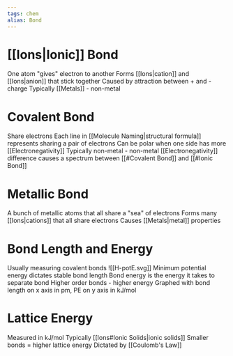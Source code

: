 ```yaml
---
tags: chem
alias: Bond
---
```

# [[Ions|Ionic]] Bond
One atom "gives" electron to another
Forms [[Ions|cation]] and [[Ions|anion]] that stick together
Caused by attraction between + and - charge
Typically [[Metals]] - non-metal
# Covalent Bond
Share electrons
Each line in [[Molecule Naming|structural formula]] represents sharing a pair of electrons
Can be polar when one side has more [[Electronegativity]]
Typically non-metal - non-metal
[[Electronegativity]] difference causes a spectrum between [[#Covalent Bond]] and [[#Ionic Bond]]
# Metallic Bond
A bunch of metallic atoms that all share a "sea" of electrons
Forms many [[Ions|cations]] that all share electrons
Causes [[Metals|metal]] properties
# Bond Length and Energy
Usually measuring covalent bonds
![[H-potE.svg]]
Minimum potential energy dictates stable bond length
Bond energy is the energy it takes to separate bond
Higher order bonds - higher energy
Graphed with bond length on x axis in pm, PE on y axis in kJ/mol
# Lattice Energy
Measured in kJ/mol
Typically [[Ions#Ionic Solids|ionic solids]]
Smaller bonds = higher lattice energy
Dictated by [[Coulomb's Law]]